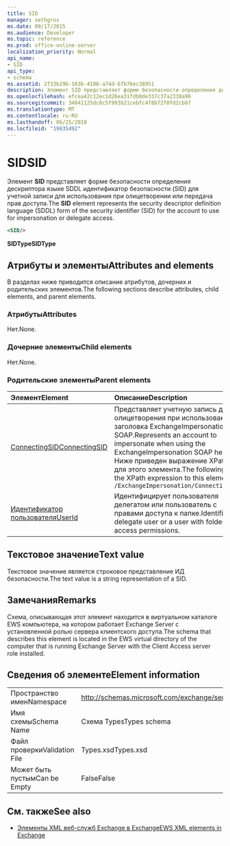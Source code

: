 ```yaml
---
title: SID
manager: sethgros
ms.date: 09/17/2015
ms.audience: Developer
ms.topic: reference
ms.prod: office-online-server
localization_priority: Normal
api_name:
- SID
api_type:
- schema
ms.assetid: 2f33b29b-163b-4106-a74d-6fb76ec38951
description: Элемент SID представляет форме безопасности определения дескриптора языке SDDL идентификатор безопасности (SID) для учетной записи для использования при олицетворении или передача прав доступа.
ms.openlocfilehash: efcea42c12ec1d26ea31fdb8de337c37a2338a96
ms.sourcegitcommit: 34041125dc8c5f993b21cebfc4f8b72f0fd2cb6f
ms.translationtype: MT
ms.contentlocale: ru-RU
ms.lasthandoff: 06/25/2018
ms.locfileid: "19835492"
---
```

# <a name="sid"></a><span data-ttu-id="c44a8-103">SID</span><span class="sxs-lookup"><span data-stu-id="c44a8-103">SID</span></span>

<span data-ttu-id="c44a8-104">Элемент **SID** представляет форме безопасности определения дескриптора языке SDDL идентификатор безопасности (SID) для учетной записи для использования при олицетворении или передача прав доступа.</span><span class="sxs-lookup"><span data-stu-id="c44a8-104">The **SID** element represents the security descriptor definition language (SDDL) form of the security identifier (SID) for the account to use for impersonation or delegate access.</span></span> 
  
```xml
<SID/>
```

 <span data-ttu-id="c44a8-105">**SIDType**</span><span class="sxs-lookup"><span data-stu-id="c44a8-105">**SIDType**</span></span>
## <a name="attributes-and-elements"></a><span data-ttu-id="c44a8-106">Атрибуты и элементы</span><span class="sxs-lookup"><span data-stu-id="c44a8-106">Attributes and elements</span></span>

<span data-ttu-id="c44a8-107">В разделах ниже приводится описание атрибутов, дочерних и родительских элементов.</span><span class="sxs-lookup"><span data-stu-id="c44a8-107">The following sections describe attributes, child elements, and parent elements.</span></span>
  
### <a name="attributes"></a><span data-ttu-id="c44a8-108">Атрибуты</span><span class="sxs-lookup"><span data-stu-id="c44a8-108">Attributes</span></span>

<span data-ttu-id="c44a8-109">Нет.</span><span class="sxs-lookup"><span data-stu-id="c44a8-109">None.</span></span>
  
### <a name="child-elements"></a><span data-ttu-id="c44a8-110">Дочерние элементы</span><span class="sxs-lookup"><span data-stu-id="c44a8-110">Child elements</span></span>

<span data-ttu-id="c44a8-111">Нет.</span><span class="sxs-lookup"><span data-stu-id="c44a8-111">None.</span></span>
  
### <a name="parent-elements"></a><span data-ttu-id="c44a8-112">Родительские элементы</span><span class="sxs-lookup"><span data-stu-id="c44a8-112">Parent elements</span></span>

|<span data-ttu-id="c44a8-113">**Элемент**</span><span class="sxs-lookup"><span data-stu-id="c44a8-113">**Element**</span></span>|<span data-ttu-id="c44a8-114">**Описание**</span><span class="sxs-lookup"><span data-stu-id="c44a8-114">**Description**</span></span>|
|:-----|:-----|
|[<span data-ttu-id="c44a8-115">ConnectingSID</span><span class="sxs-lookup"><span data-stu-id="c44a8-115">ConnectingSID</span></span>](connectingsid.md) <br/> |<span data-ttu-id="c44a8-116">Представляет учетную запись для олицетворения при использовании заголовка ExchangeImpersonation SOAP.</span><span class="sxs-lookup"><span data-stu-id="c44a8-116">Represents an account to impersonate when using the ExchangeImpersonation SOAP header.</span></span>  <br/> <span data-ttu-id="c44a8-117">Ниже приведен выражение XPath для этого элемента.</span><span class="sxs-lookup"><span data-stu-id="c44a8-117">The following is the XPath expression to this element:</span></span>  <br/>  `/ExchangeImpersonation/ConnectingSID` <br/> |
|[<span data-ttu-id="c44a8-118">Идентификатор пользователя</span><span class="sxs-lookup"><span data-stu-id="c44a8-118">UserId</span></span>](userid.md) <br/> |<span data-ttu-id="c44a8-119">Идентифицирует пользователя делегатом или пользователь с правами доступа к папке.</span><span class="sxs-lookup"><span data-stu-id="c44a8-119">Identifies a delegate user or a user with folder access permissions.</span></span>  <br/> |
   
## <a name="text-value"></a><span data-ttu-id="c44a8-120">Текстовое значение</span><span class="sxs-lookup"><span data-stu-id="c44a8-120">Text value</span></span>

<span data-ttu-id="c44a8-121">Текстовое значение является строковое представление ИД безопасности.</span><span class="sxs-lookup"><span data-stu-id="c44a8-121">The text value is a string representation of a SID.</span></span>
  
## <a name="remarks"></a><span data-ttu-id="c44a8-122">Замечания</span><span class="sxs-lookup"><span data-stu-id="c44a8-122">Remarks</span></span>

<span data-ttu-id="c44a8-123">Схема, описывающая этот элемент находится в виртуальном каталоге EWS компьютера, на котором работает Exchange Server с установленной ролью сервера клиентского доступа.</span><span class="sxs-lookup"><span data-stu-id="c44a8-123">The schema that describes this element is located in the EWS virtual directory of the computer that is running Exchange Server with the Client Access server role installed.</span></span>
  
## <a name="element-information"></a><span data-ttu-id="c44a8-124">Сведения об элементе</span><span class="sxs-lookup"><span data-stu-id="c44a8-124">Element information</span></span>

|||
|:-----|:-----|
|<span data-ttu-id="c44a8-125">Пространство имен</span><span class="sxs-lookup"><span data-stu-id="c44a8-125">Namespace</span></span>  <br/> |http://schemas.microsoft.com/exchange/services/2006/types  <br/> |
|<span data-ttu-id="c44a8-126">Имя схемы</span><span class="sxs-lookup"><span data-stu-id="c44a8-126">Schema Name</span></span>  <br/> |<span data-ttu-id="c44a8-127">Схема Types</span><span class="sxs-lookup"><span data-stu-id="c44a8-127">Types schema</span></span>  <br/> |
|<span data-ttu-id="c44a8-128">Файл проверки</span><span class="sxs-lookup"><span data-stu-id="c44a8-128">Validation File</span></span>  <br/> |<span data-ttu-id="c44a8-129">Types.xsd</span><span class="sxs-lookup"><span data-stu-id="c44a8-129">Types.xsd</span></span>  <br/> |
|<span data-ttu-id="c44a8-130">Может быть пустым</span><span class="sxs-lookup"><span data-stu-id="c44a8-130">Can be Empty</span></span>  <br/> |<span data-ttu-id="c44a8-131">False</span><span class="sxs-lookup"><span data-stu-id="c44a8-131">False</span></span>  <br/> |
   
## <a name="see-also"></a><span data-ttu-id="c44a8-132">См. также</span><span class="sxs-lookup"><span data-stu-id="c44a8-132">See also</span></span>



- [<span data-ttu-id="c44a8-133">Элементы XML веб-служб Exchange в Exchange</span><span class="sxs-lookup"><span data-stu-id="c44a8-133">EWS XML elements in Exchange</span></span>](ews-xml-elements-in-exchange.md)

